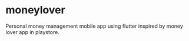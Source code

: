 # moneylover

Personal money management mobile app using flutter inspired by money lover app in playstore.
